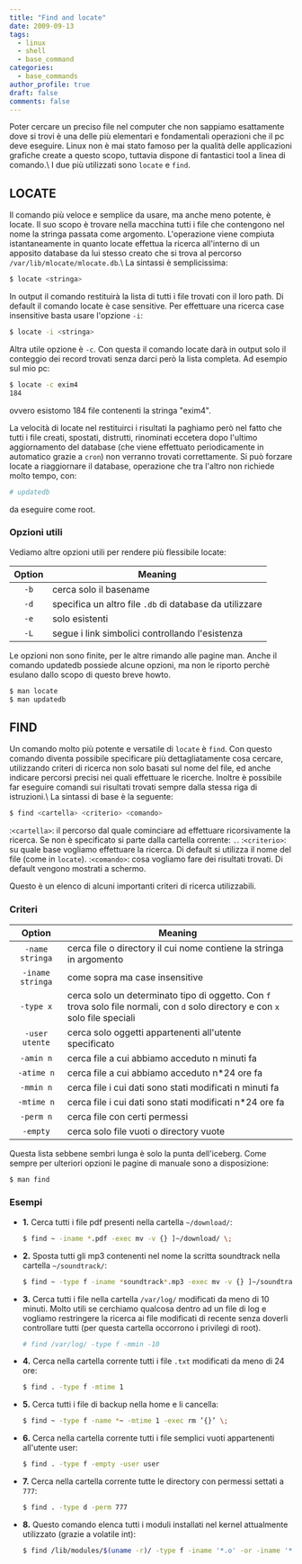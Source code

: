 ```yaml
---
title: "Find and locate"
date: 2009-09-13
tags:
  - linux
  - shell
  - base_command
categories:
  - base_commands
author_profile: true
draft: false
comments: false
---
```


Poter cercare un preciso file nel computer che non sappiamo esattamente dove si trovi è una delle più elementari e fondamentali operazioni che il pc deve eseguire. Linux non è mai stato famoso per la qualità delle applicazioni grafiche create a questo scopo, tuttavia dispone di fantastici tool a linea di comando.\\
I due più utilizzati sono `locate` e `find`.

## LOCATE

Il comando più veloce e semplice da usare, ma anche meno potente, è locate. Il suo scopo è trovare nella macchina tutti i file che contengono nel nome la stringa passata come argomento. L'operazione viene compiuta istantaneamente in quanto locate effettua la ricerca all'interno di un apposito database da lui stesso creato che si trova al percorso `/var/lib/mlocate/mlocate.db`.\\
La sintassi è semplicissima:

```bash
$ locate <stringa>
```

In output il comando restituirà la lista di tutti i file trovati con il loro path. Di default il comando locate è case sensitive. Per effettuare una ricerca case insensitive basta usare l'opzione `-i`:

```bash
$ locate -i <stringa>
```

Altra utile opzione è `-c`. Con questa il comando locate darà in output solo il conteggio dei record trovati senza darci però la lista completa. Ad esempio sul mio pc:

```bash
$ locate -c exim4
184
```

ovvero esistomo 184 file contenenti la stringa "exim4".

La velocità di locate nel restituirci i risultati la paghiamo però nel fatto che tutti i file creati, spostati, distrutti, rinominati eccetera dopo l'ultimo aggiornamento del database (che viene effettuato periodicamente in automatico grazie a `cron`) non verranno trovati correttamente. Si può forzare locate a riaggiornare il database, operazione che tra l'altro non richiede molto tempo, con:

```bash
# updatedb
```

da eseguire come root.

### Opzioni utili

Vediamo altre opzioni utili per rendere più flessibile locate:

| Option | Meaning                                                 |
|:------:| ------------------------------------------------------- |
| `-b`   | cerca solo il basename                                  |
| `-d`   | specifica un altro file `.db` di database da utilizzare |
| `-e`   | solo esistenti                                          |
| `-L`   | segue i link simbolici controllando l'esistenza         |

Le opzioni non sono finite, per le altre rimando alle pagine man. Anche il comando updatedb possiede alcune opzioni, ma non le riporto perchè esulano dallo scopo di questo breve howto.

```bash
$ man locate
$ man updatedb
```

## FIND

Un comando molto più potente e versatile di `locate` è `find`. Con questo comando diventa possibile specificare più dettagliatamente cosa cercare, utilizzando criteri di ricerca non solo basati sul nome del file, ed anche indicare percorsi precisi nei quali effettuare le ricerche. Inoltre è possibile far eseguire comandi sui risultati trovati sempre dalla stessa riga di istruzioni.\\
La sintassi di base è la seguente:

```bash
$ find <cartella> <criterio> <comando>
```

:`<cartella>`: il percorso dal quale cominciare ad effettuare ricorsivamente la ricerca. Se non è specificato si parte dalla cartella corrente: `.`.
:`<criterio>`: su quale base vogliamo effettuare la ricerca. Di default si utilizza il nome del file (come in `locate`).
:`<comando>`: cosa vogliamo fare dei risultati trovati. Di default vengono mostrati a schermo.

Questo è un elenco di alcuni importanti criteri di ricerca utilizzabili.

### Criteri

| Option           | Meaning                                                                                                                         |
|:----------------:| ------------------------------------------------------------------------------------------------------------------------------- |
| `-name stringa`  | cerca file o directory il cui nome contiene la stringa in argomento                                                             |
| `-iname stringa` | come sopra ma case insensitive                                                                                                  |
| `-type x`        | cerca solo un determinato tipo di oggetto. Con `f` trova solo file normali, con `d` solo directory e con `x` solo file speciali |
| `-user utente`   | cerca solo oggetti appartenenti all'utente specificato                                                                          |
| `-amin n`        | cerca file a cui abbiamo acceduto n minuti fa                                                                                   |
| `-atime n`       | cerca file a cui abbiamo acceduto n*24 ore fa                                                                                   |
| `-mmin n`        | cerca file i cui dati sono stati modificati n minuti fa                                                                         |
| `-mtime n`       | cerca file i cui dati sono stati modificati n*24 ore fa                                                                         |
| `-perm n`        | cerca file con certi permessi                                                                                                   |
| `-empty`         | cerca solo file vuoti o directory vuote                                                                                         |

Questa lista sebbene sembri lunga è solo la punta dell'iceberg. Come sempre per ulteriori opzioni le pagine di manuale sono a disposizione:

```bash
$ man find
```

### Esempi

* **1.** Cerca tutti i file pdf presenti nella cartella `~/download/`:

   ```bash
   $ find ~ -iname *.pdf -exec mv -v {} ]~/download/ \;
   ```

* **2.** Sposta tutti gli mp3 contenenti nel nome la scritta soundtrack nella cartella `~/soundtrack/`:

   ```bash
   $ find ~ -type f -iname *soundtrack*.mp3 -exec mv -v {} ]~/soundtrack/ \;
   ```

* **3.** Cerca tutti i file nella cartella `/var/log/` modificati da meno di 10 minuti. Molto utili se cerchiamo qualcosa dentro ad un file di log e vogliamo restringere la ricerca ai file modificati di recente senza doverli controllare tutti (per questa cartella occorrono i privilegi di root).

   ```bash
   # find /var/log/ -type f -mmin -10
   ```

* **4.** Cerca nella cartella corrente tutti i file `.txt` modificati da meno di 24 ore:

   ```bash
   $ find . -type f -mtime 1
   ```

* **5.** Cerca tutti i file di backup nella home e li cancella:

   ```bash
   $ find ~ -type f -name *~ -mtime 1 -exec rm ’{}’ \;
   ```

* **6.** Cerca nella cartella corrente tutti i file semplici vuoti appartenenti all'utente user:

   ```bash
   $ find . -type f -empty -user user
   ```

* **7.** Cerca nella cartella corrente tutte le directory con permessi settati a `777`:

   ```bash
   $ find . -type d -perm 777
   ```

* **8.** Questo comando elenca tutti i moduli installati nel kernel attualmente utilizzato (grazie a volatile int):

   ```bash
   $ find /lib/modules/$(uname -r)/ -type f -iname '*.o' -or -iname '*.ko'
   ```
